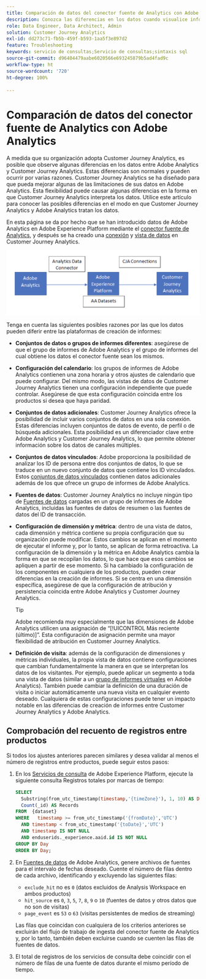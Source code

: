 ```yaml
---
title: Comparación de datos del conector fuente de Analytics con Adobe Analytics
description: Conozca las diferencias en los datos cuando visualice informes similares en Adobe Analytics y Customer Journey Analytics.
role: Data Engineer, Data Architect, Admin
solution: Customer Journey Analytics
exl-id: dd273c71-fb5b-459f-b593-1aa5f3e897d2
feature: Troubleshooting
keywords: servicio de consultas;Servicio de consultas;sintaxis sql
source-git-commit: d96404479aabe6020566e693245879b5ad4fad9c
workflow-type: ht
source-wordcount: '720'
ht-degree: 100%

---
```


# Comparación de datos del conector fuente de Analytics con Adobe Analytics

A medida que su organización adopta Customer Journey Analytics, es posible que observe algunas diferencias en los datos entre Adobe Analytics y Customer Journey Analytics. Estas diferencias son normales y pueden ocurrir por varias razones. Customer Journey Analytics se ha diseñado para que pueda mejorar algunas de las limitaciones de sus datos en Adobe Analytics. Esta flexibilidad puede causar algunas diferencias en la forma en que Customer Journey Analytics interpreta los datos. Utilice este artículo para conocer las posibles diferencias en el modo en que Customer Journey Analytics y Adobe Analytics tratan los datos.

En esta página se da por hecho que se han introducido datos de Adobe Analytics en Adobe Experience Platform mediante el [conector fuente de Analytics](https://experienceleague.adobe.com/docs/experience-platform/sources/ui-tutorials/create/adobe-applications/analytics.html?lang=es), y después se ha creado una [conexión](/help/connections/overview.md) y [vista de datos](/help/data-views/data-views.md) en Customer Journey Analytics.

![El flujo de datos de Adobe Analytics a través del conector de datos a Adobe Experience Platform y a Customer Journey Analytics mediante conexiones de CJA.](assets/compare.png)

Tenga en cuenta las siguientes posibles razones por las que los datos pueden diferir entre las plataformas de creación de informes:

* **Conjuntos de datos o grupos de informes diferentes**: asegúrese de que el grupo de informes de Adobe Analytics y el grupo de informes del cual obtiene los datos el conector fuente sean los mismos.
* **Configuración del calendario**: los grupos de informes de Adobe Analytics contienen una zona horaria y otros ajustes de calendario que puede configurar. Del mismo modo, las vistas de datos de Customer Journey Analytics tienen una configuración independiente que puede controlar. Asegúrese de que esta configuración coincida entre los productos si desea que haya paridad.
* **Conjuntos de datos adicionales**: Customer Journey Analytics ofrece la posibilidad de incluir varios conjuntos de datos en una sola conexión. Estas diferencias incluyen conjuntos de datos de evento, de perfil o de búsqueda adicionales. Esta posibilidad es un diferenciador clave entre Adobe Analytics y Customer Journey Analytics, lo que permite obtener información sobre los datos de canales múltiples.
* **Conjuntos de datos vinculados**: Adobe proporciona la posibilidad de analizar los ID de persona entre dos conjuntos de datos, lo que se traduce en un nuevo conjunto de datos que contiene los ID vinculados. Estos [conjuntos de datos vinculados](/help/stitching/overview.md) contienen datos adicionales además de los que ofrece un grupo de informes de Adobe Analytics.
* **Fuentes de datos**: Customer Journey Analytics no incluye ningún tipo de [Fuentes de datos](https://experienceleague.adobe.com/es/docs/analytics/import/data-sources/overview) cargadas en un grupo de informes de Adobe Analytics, incluidas las fuentes de datos de resumen o las fuentes de datos del ID de transacción.
* **Configuración de dimensión y métrica**: dentro de una vista de datos, cada dimensión y métrica contiene su propia configuración que su organización puede modificar. Estos cambios se aplican en el momento de ejecutar el informe y, por lo tanto, se aplican de forma retroactiva. La configuración de la dimensión y la métrica en Adobe Analytics cambia la forma en que se recopilan los datos, lo que hace que esos cambios se apliquen a partir de ese momento. Si ha cambiado la configuración de los componentes en cualquiera de los productos, pueden crear diferencias en la creación de informes. Si se centra en una dimensión específica, asegúrese de que la configuración de atribución y persistencia coincida entre Adobe Analytics y Customer Journey Analytics.

  >[!TIP]
  >
  >Adobe recomienda muy especialmente que las dimensiones de Adobe Analytics utilicen una asignación de “[!UICONTROL Más reciente (último)]”. Esta configuración de asignación permite una mayor flexibilidad de atribución en Customer Journey Analytics.

* **Definición de visita**: además de la configuración de dimensiones y métricas individuales, la propia vista de datos contiene configuraciones que cambian fundamentalmente la manera en que se interpretan los datos de los visitantes. Por ejemplo, puede aplicar un segmento a toda una vista de datos (similar a un [grupo de informes virtuales](https://experienceleague.adobe.com/es/docs/analytics/components/virtual-report-suites/vrs-about) en Adobe Analytics). También puede cambiar la definición de una duración de visita o iniciar automáticamente una nueva visita en cualquier evento deseado. Cualquiera de estas configuraciones puede tener un impacto notable en las diferencias de creación de informes entre Customer Journey Analytics y Adobe Analytics.

## Comprobación del recuento de registros entre productos

Si todos los ajustes anteriores parecen similares y desea validar al menos el número de registros entre productos, puede seguir estos pasos:

1. En los [Servicios de consulta](https://experienceleague.adobe.com/es/docs/experience-platform/query/home) de Adobe Experience Platform, ejecute la siguiente consulta Registros totales por marcas de tiempo:

   ```sql
   SELECT
     Substring(from_utc_timestamp(timestamp,'{timeZone}'), 1, 10) AS Day,
     Count(_id) AS Records
   FROM  {dataset}
   WHERE   timestamp >= from_utc_timestamp('{fromDate}','UTC')
     AND timestamp < from_utc_timestamp('{toDate}','UTC')
     AND timestamp IS NOT NULL
     AND enduserids._experience.aaid.id IS NOT NULL
   GROUP BY Day
   ORDER BY Day;
   ```

1. En [Fuentes de datos](https://experienceleague.adobe.com/es/docs/analytics/export/analytics-data-feed/data-feed-overview) de Adobe Analytics, genere archivos de fuentes para el intervalo de fechas deseado. Cuente el número de filas dentro de cada archivo, identificando y excluyendo las siguientes filas:

   * `exclude_hit` no es `0` (datos excluidos de Analysis Workspace en ambos productos)
   * `hit_source` es `0`, `3`, `5`, `7`, `8`, `9` o `10` (fuentes de datos y otros datos que no son de visitas)
   * `page_event` es `53` o `63` (visitas persistentes de medios de streaming)

   Las filas que coincidan con cualquiera de los criterios anteriores se excluirán del flujo de trabajo de ingesta del conector fuente de Analytics y, por lo tanto, también deben excluirse cuando se cuenten las filas de fuentes de datos.

1. El total de registros de los servicios de consulta debe coincidir con el número de filas de una fuente de datos durante el mismo período de tiempo.
